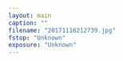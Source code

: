 ```yaml
---
layout: main
caption: ""
filename: "20171116212739.jpg"
fstop: "Unknown"
exposure: "Unknown"
---
```

